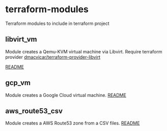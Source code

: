 # terraform-modules

Terraform modules to include in terraform project

## libvirt_vm

Module creates a Qemu-KVM virtual machine via Libvirt.
Require terraform provider [dmacvicar/terraform-provider-libvirt](https://github.com/dmacvicar/terraform-provider-libvirt)

[README](libvirt_vm/readme.md)

## gcp_vm

Module creates a Google Cloud virtual machine.
[README](gcp_vm/readme.md)

## aws_route53_csv

Module creates a AWS Route53 zone from a CSV files.
[README](aws_route53_csv/readme.md)
